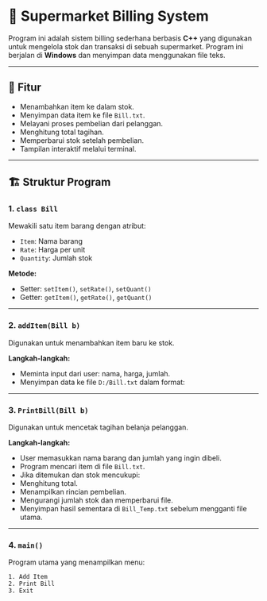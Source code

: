 # 🧾 Supermarket Billing System

Program ini adalah sistem billing sederhana berbasis **C++** yang digunakan untuk mengelola stok dan transaksi di sebuah supermarket. Program ini berjalan di **Windows** dan menyimpan data menggunakan file teks.

---

## 📌 Fitur

- Menambahkan item ke dalam stok.
- Menyimpan data item ke file `Bill.txt`.
- Melayani proses pembelian dari pelanggan.
- Menghitung total tagihan.
- Memperbarui stok setelah pembelian.
- Tampilan interaktif melalui terminal.

---

## 🏗️ Struktur Program

### 1. `class Bill`
Mewakili satu item barang dengan atribut:
- `Item`: Nama barang
- `Rate`: Harga per unit
- `Quantity`: Jumlah stok

**Metode:**
- Setter: `setItem()`, `setRate()`, `setQuant()`
- Getter: `getItem()`, `getRate()`, `getQuant()`

---

### 2. `addItem(Bill b)`

Digunakan untuk menambahkan item baru ke stok.

**Langkah-langkah:**
- Meminta input dari user: nama, harga, jumlah.
- Menyimpan data ke file `D:/Bill.txt` dalam format:


---

### 3. `PrintBill(Bill b)`

Digunakan untuk mencetak tagihan belanja pelanggan.

**Langkah-langkah:**
- User memasukkan nama barang dan jumlah yang ingin dibeli.
- Program mencari item di file `Bill.txt`.
- Jika ditemukan dan stok mencukupi:
- Menghitung total.
- Menampilkan rincian pembelian.
- Mengurangi jumlah stok dan memperbarui file.
- Menyimpan hasil sementara di `Bill_Temp.txt` sebelum mengganti file utama.

---

### 4. `main()`

Program utama yang menampilkan menu:

```text
1. Add Item
2. Print Bill
3. Exit
